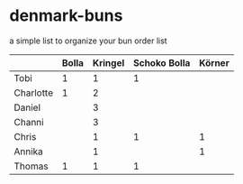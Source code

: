 # denmark-buns
a simple list to organize your bun order list


|        |Bolla|Kringel|Schoko Bolla|Körner|
|--------|-----|-------|------------|------|
|Tobi|1|1|1||
|Charlotte|1|2|
|Daniel||3|||
|Channi||3|||
|Chris||1|1|1|
|Annika||1||1|
|Thomas|1|1|1||
